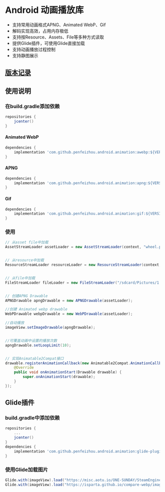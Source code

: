 # Android 动画播放库
* 支持常用动画格式APNG、Animated WebP、Gif
* 解码实现高效，占用内存极低
* 支持按Resource、Assets、File等多种方式读取
* 提供Glide插件，可使用Glide直接加载
* 支持动画播放过程控制
* 支持静图展示

## [版本记录](https://github.com/penfeizhou/APNG4Android/releases)

## 使用说明

### 在build.gradle添加依赖

```gradle
repositories {
    jcenter()
}
```
#### Animated WebP
```gradle
dependencies {
    implementation 'com.github.penfeizhou.android.animation:awebp:${VERSION}'
}
```
#### APNG
```gradle
dependencies {
    implementation 'com.github.penfeizhou.android.animation:apng:${VERSION}'
}
```
#### Gif
```gradle
dependencies {
    implementation 'com.github.penfeizhou.android.animation:gif:${VERSION}'
}
```
### 使用

```java
// 从asset file中加载
AssetStreamLoader assetLoader = new AssetStreamLoader(context, "wheel.png");


// 从resource中加载
ResourceStreamLoader resourceLoader = new ResourceStreamLoader(context, R.drawable.sample);


// 从file中加载
FileStreamLoader fileLoader = new FileStreamLoader("/sdcard/Pictures/1.webp");


// 创建APNG Drawable
APNGDrawable apngDrawable = new APNGDrawable(assetLoader);

//创建 Animated webp drawable
WebPDrawable webpDrawable = new WebPDrawable(assetLoader);

//自动播放
imageView.setImageDrawable(apngDrawable);


//可覆盖动画中设置的播放次数
apngDrawable.setLoopLimit(10);


// 实现Animatable2Compat接口
drawable.registerAnimationCallback(new Animatable2Compat.AnimationCallback() {
    @Override
    public void onAnimationStart(Drawable drawable) {
        super.onAnimationStart(drawable);
    }
});
```
## Glide插件

### build.gradle中添加依赖

```gradle
repositories {
    ...
    jcenter()
}
dependencies {
    implementation 'com.github.penfeizhou.android.animation:glide-plugin:${VERSION}'
}
```
### 使用Glide加载图片

```java
Glide.with(imageView).load("https://misc.aotu.io/ONE-SUNDAY/SteamEngine.png").into(imageView);
Glide.with(imageView).load("https://isparta.github.io/compare-webp/image/gif_webp/webp/2.webp").into(imageView);
```
